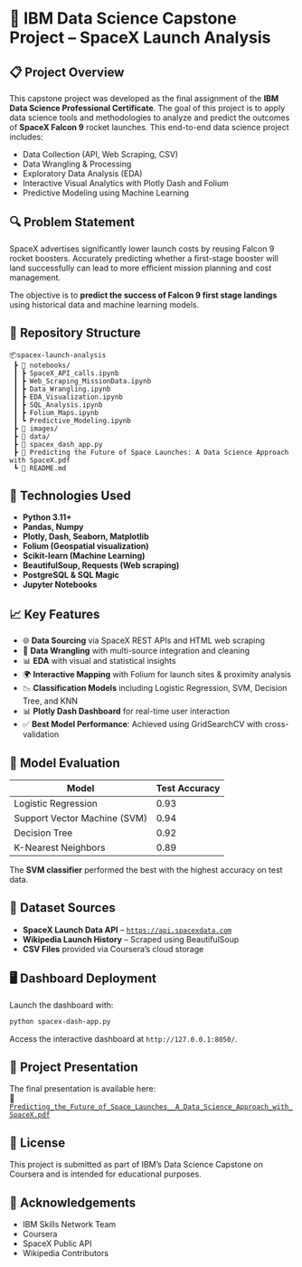 # 🚀 IBM Data Science Capstone Project – SpaceX Launch Analysis

## 📋 Project Overview

This capstone project was developed as the final assignment of the **IBM Data Science Professional Certificate**. The goal of this project is to apply data science tools and methodologies to analyze and predict the outcomes of **SpaceX Falcon 9** rocket launches. This end-to-end data science project includes:

- Data Collection (API, Web Scraping, CSV)
- Data Wrangling & Processing
- Exploratory Data Analysis (EDA)
- Interactive Visual Analytics with Plotly Dash and Folium
- Predictive Modeling using Machine Learning

## 🔍 Problem Statement

SpaceX advertises significantly lower launch costs by reusing Falcon 9 rocket boosters. Accurately predicting whether a first-stage booster will land successfully can lead to more efficient mission planning and cost management.

The objective is to **predict the success of Falcon 9 first stage landings** using historical data and machine learning models.

## 📂 Repository Structure

```
📦spacex-launch-analysis
 ┣ 📁 notebooks/
 ┃ ┣ SpaceX_API_calls.ipynb
 ┃ ┣ Web_Scraping_MissionData.ipynb
 ┃ ┣ Data_Wrangling.ipynb
 ┃ ┣ EDA_Visualization.ipynb
 ┃ ┣ SQL_Analysis.ipynb
 ┃ ┣ Folium_Maps.ipynb
 ┃ ┗ Predictive_Modeling.ipynb
 ┣ 📁 images/
 ┣ 📁 data/
 ┣ 📄 spacex_dash_app.py
 ┣ 📄 Predicting the Future of Space Launches: A Data Science Approach with SpaceX.pdf
 ┗ 📄 README.md

```

## 🧰 Technologies Used

- **Python 3.11+**
- **Pandas, Numpy**
- **Plotly, Dash, Seaborn, Matplotlib**
- **Folium (Geospatial visualization)**
- **Scikit-learn (Machine Learning)**
- **BeautifulSoup, Requests (Web scraping)**
- **PostgreSQL & SQL Magic**
- **Jupyter Notebooks**

## 📈 Key Features

- 🌐 **Data Sourcing** via SpaceX REST APIs and HTML web scraping
- 🧼 **Data Wrangling** with multi-source integration and cleaning
- 📊 **EDA** with visual and statistical insights
- 🌍 **Interactive Mapping** with Folium for launch sites & proximity analysis
- 📉 **Classification Models** including Logistic Regression, SVM, Decision Tree, and KNN
- 📊 **Plotly Dash Dashboard** for real-time user interaction
- ✅ **Best Model Performance**: Achieved using GridSearchCV with cross-validation

## 🧪 Model Evaluation

| Model              | Test Accuracy |
|-------------------|---------------|
| Logistic Regression | 0.93          |
| Support Vector Machine (SVM) | 0.94          |
| Decision Tree      | 0.92          |
| K-Nearest Neighbors | 0.89          |

The **SVM classifier** performed the best with the highest accuracy on test data.

## 📁 Dataset Sources

- **SpaceX Launch Data API** – [`https://api.spacexdata.com`](https://api.spacexdata.com)
- **Wikipedia Launch History** – Scraped using BeautifulSoup
- **CSV Files** provided via Coursera’s cloud storage

## 🖥️ Dashboard Deployment

Launch the dashboard with:

```bash
python spacex-dash-app.py
```

Access the interactive dashboard at `http://127.0.0.1:8050/`.

## 🎯 Project Presentation

The final presentation is available here:  
📄 [`Predicting_the_Future_of_Space_Launches__A_Data_Science_Approach_with_SpaceX.pdf`](./Predicting_the_Future_of_Space_Launches__A_Data_Science_Approach_with_SpaceX.pdf)

## 🔗 License

This project is submitted as part of IBM’s Data Science Capstone on Coursera and is intended for educational purposes.

## 🙌 Acknowledgements

- IBM Skills Network Team
- Coursera
- SpaceX Public API
- Wikipedia Contributors
